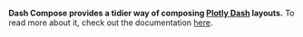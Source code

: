 **Dash Compose provides a tidier way of composing [Plotly Dash](https://github.com/plotly/dash) layouts.**
To read more about it, check out the documentation [here](https://ellwise.github.io/dash-compose/).
